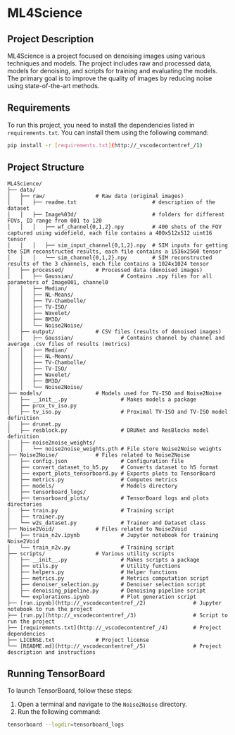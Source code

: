 # ML4Science

## Project Description

ML4Science is a project focused on denoising images using various techniques and models. The project includes raw and processed data, models for denoising, and scripts for training and evaluating the models. The primary goal is to improve the quality of images by reducing noise using state-of-the-art methods.

## Requirements

To run this project, you need to install the dependencies listed in `requirements.txt`. You can install them using the following command:

```bash
pip install -r [requirements.txt](http://_vscodecontentref_/1)
```

## Project Structure

```
ML4Science/
├── data/
│   ├── raw/                # Raw data (original images)
│   │   ├── readme.txt                        # description of the dataset
│   │   ├── Image%03d/                        # folders for different FOVs, ID range from 001 to 120
│   │   │   ├── wf_channel{0,1,2}.npy         # 400 shots of the FOV captured using widefield, each file contains a 400x512x512 uint16 tensor
│   │   │   ├── sim_input_channel{0,1,2}.npy  # SIM inputs for getting the SIM reconstructed results, each file contains a 1536x2560 tensor
│   │   │   └── sim_channel{0,1,2}.npy        # SIM reconstructed results of the 3 channels, each file contains a 1024x1024 tensor
│   ├── processed/          # Processed data (denoised images)
│   │   ├── Gaussian/               # Contains .npy files for all parameters of Image001, channel0
│   │   ├── Median/ 
│   │   ├── NL-Means/ 
│   │   ├── TV-Chambolle/ 
│   │   ├── TV-ISO/ 
│   │   ├── Wavelet/ 
│   │   ├── BM3D/ 
│   │   └── Noise2Noise/ 
│   ├── output/             # CSV files (results of denoised images)
│   │   ├── Gaussian/               # Contains channel by channel and average .csv files of results (metrics)
│   │   ├── Median/ 
│   │   ├── NL-Means/ 
│   │   ├── TV-Chambolle/ 
│   │   ├── TV-ISO/ 
│   │   ├── Wavelet/ 
│   │   ├── BM3D/ 
│   │   └── Noise2Noise/ 
├── models/                 # Models used for TV-ISO and Noise2Noise
│   ├── __init__.py                 # Makes models a package
│   ├── prox_tv_iso.py              
│   ├── tv_iso.py                   # Proximal TV-ISO and TV-ISO model definition
│   ├── drunet.py                   
│   ├── resblock.py                 # DRUNet and ResBlocks model definition
│   ├── noise2noise_weights/        
│   │   └── noise2noise_weights.pth # File store Noise2Noise weights
├── Noise2Noise/            # Files related to Noise2Noise
│   ├── config.json                 # Configuration file
│   ├── convert_dataset_to_h5.py    # Converts dataset to h5 format
│   ├── export_plots_tensorboard.py # Exports plots to TensorBoard
│   ├── metrics.py                  # Computes metrics
│   ├── models/                     # Models directory
│   ├── tensorboard_logs/           
│   ├── tensorboard_plots/          # TensorBoard logs and plots directories
│   ├── train.py                    # Training script
│   ├── trainer.py                  
│   └── w2s_dataset.py              # Trainer and Dataset class
├── Noise2Void/             # Files related to Noise2Void
│   ├── train_n2v.ipynb             # Jupyter notebook for training Noise2Void
│   └── train_n2v.py                # Training script
├── scripts/                # Various utility scripts
│   ├── __init__.py                 # Makes scripts a package
│   ├── utils.py                    # Utility functions
│   ├── helpers.py                  # Helper functions
│   ├── metrics.py                  # Metrics computation script
│   ├── denoiser_selection.py       # Denoiser selection script
│   ├── denoising_pipeline.py       # Denoising pipeline script
│   └── explorations.ipynb          # Plot generation script
├── [run.ipynb](http://_vscodecontentref_/2)               # Jupyter notebook to run the project
├── [run.py](http://_vscodecontentref_/3)                  # Script to run the project
├── [requirements.txt](http://_vscodecontentref_/4)        # Project dependencies
├── LICENSE.txt             # Project license
└── [README.md](http://_vscodecontentref_/5)               # Project description and instructions
```

## Running TensorBoard

To launch TensorBoard, follow these steps:

1. Open a terminal and navigate to the `Noise2Noise` directory.
2. Run the following command:

```bash
tensorboard --logdir=tensorboard_logs
```
